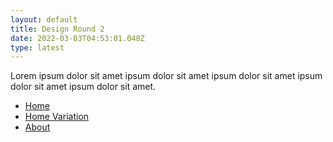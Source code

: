 ```yaml
---
layout: default
title: Design Round 2
date: 2022-03-03T04:53:01.048Z
type: latest
---
```


Lorem ipsum dolor sit amet ipsum dolor sit amet ipsum dolor sit amet ipsum dolor sit amet ipsum dolor sit amet.

- [Home](#)
- [Home Variation](#)
- [About](#)